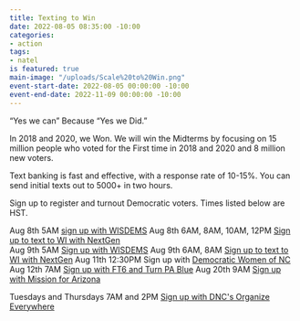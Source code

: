 ```yaml
---
title: Texting to Win
date: 2022-08-05 08:35:00 -10:00
categories:
- action
tags:
- natel
is featured: true
main-image: "/uploads/Scale%20to%20Win.png"
event-start-date: 2022-08-05 00:00:00 -10:00
event-end-date: 2022-11-09 00:00:00 -10:00
---
```


“Yes we can” Because “Yes we Did.”

In 2018 and 2020, we Won. We will win the Midterms by focusing on 15 million people who voted for the First time in 2018 and 2020 and 8 million new voters.

Text banking is fast and effective, with a response rate of 10-15%. You can send initial texts out to 5000+ in two hours. 

Sign up to register and turnout Democratic voters. Times listed below are HST.

Aug 8th 5AM [sign up with WISDEMS](https://events.democrats.org/event/476162/)
Aug 8th 6AM, 8AM, 10AM, 12PM [Sign up to text to WI with NextGen](https://www.mobilize.us/nextgen/event/479725/)  
Aug 9th 5AM [Sign up with WISDEMS](https://events.democrats.org/event/476162/)
Aug 9th 6AM, 8AM [Sign up to text to WI with NextGen](https://www.mobilize.us/nextgen/event/479725/)
Aug 11th 12:30PM Sign up with [Democratic Women of NC](https://events.democrats.org/event/485365/) 
Aug 12th 7AM [Sign up with FT6 and Turn PA Blue](https://www.mobilize.us/ft6/event/484472/) 
Aug 20th 9AM [Sign up with Mission for Arizona](https://events.democrats.org/event/487230/)

Tuesdays and Thursdays 7AM and 2PM [Sign up with DNC's Organize Everywhere](https://events.democrats.org/event/418266/)